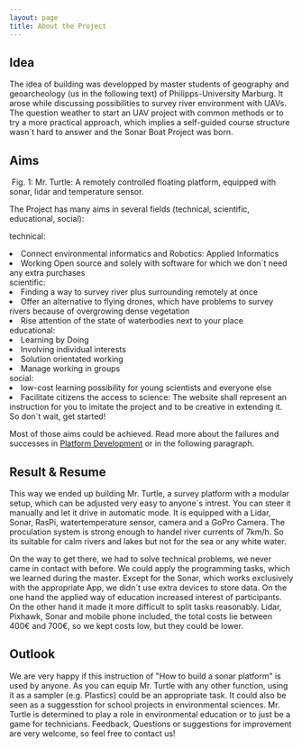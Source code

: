 ```yaml
---
layout: page
title: About the Project
---
```


<h2>Idea</h2>

<p>The idea of building was developped by master students of geography and geoarcheology (us in the following text) of Philipps-University Marburg. It arose while discussing possibilities to survey river environment with UAVs. The question weather to start an UAV project with common methods or to try a more practical approach, which implies a self-guided course structure wasn´t hard to answer and the Sonar Boat Project was born.</p>

<h2>Aims</h2>

<span class="image right">
           <img src="{{ 'assets/images/turtleWho.jpg ' | absolute_url }}" alt=""/>
            Fig. 1: Mr. Turtle: A remotely controlled floating platform, equipped with sonar, lidar and temperature sensor.
        </span>

<p>The Project has many aims in several fields (technical, scientific, educational, social): 

technical:
<li>Connect environmental informatics and Robotics: Applied Informatics</li>
<li>Working Open source and solely with software for which we don´t need any extra purchases</li>
scientific:
<li>Finding a way to survey river plus surrounding remotely at once</li>
<li>Offer an alternative to flying drones, which have problems to survey rivers because of overgrowing dense vegetation</li>
<li>Rise attention of the state of waterbodies next to your place</li>
educational:
<li>Learning by Doing</li>
<li>Involving individual interests</li>
<li>Solution orientated working</li>
<li>Manage working in groups</li>
social:
<li>low-cost learning possibility for young scientists and everyone else</li>
<li>Facilitate citizens the access to science: The website shall represent an instruction for you to imitate the project and to be creative in extending it. So don´t wait, get started!</li></p>

<p>Most of those aims could be achieved. Read more about the failures and successes in <a href="boat.html">Platform Development</a> or in the following paragraph.</p>


<h2>Result & Resume</h2>
 
 <p>This way we ended up building Mr. Turtle, a survey platform with a modular setup, which can be adjusted very easy to anyone´s intrest. You can steer it manually and let it drive in automatic mode. It is equipped with a Lidar, Sonar, RasPi, watertemperature sensor, camera and a GoPro Camera. The proculation system is strong enough to handel river currents of 7km/h. So its suitable for calm rivers and lakes but not for the sea or any white water. </p>
 <p>On the way to get there, we had to solve technical problems, we never came in contact with before. We could apply the programming tasks, which we learned during the master. Except for the Sonar, which works exclusively with the appropriate App, we didn´t use extra devices to store data. On the one hand the applied way of education increased interest of participants. On the other hand it made it more difficult to split tasks reasonably. Lidar, Pixhawk, Sonar and mobile phone included, the total costs lie between 400€ and 700€, so we kept costs low, but they could be lower.</p>
 
 
 <h2>Outlook</h2>
 
 <p>We are very happy if this instruction of "How to build a sonar platform" is used by anyone. As you can equip Mr. Turtle with any other function, using it as a sampler (e.g. Plastics) could be an appropriate task. It could also be seen as a suggesstion for school projects in environmental sciences. Mr. Turtle is determined to play a role in environmental education or to just be a game for technicians. Feedback, Questions or suggestions for improvement are very welcome, so feel free to contact us!</p>
